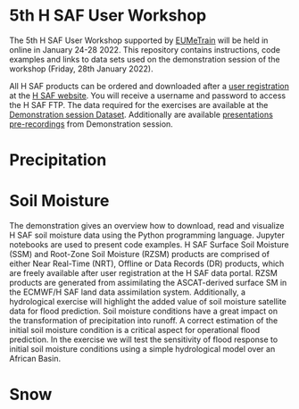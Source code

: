 # 5th H SAF User Workshop

The 5th H SAF User Workshop supported by [EUMeTrain](http://eumetrain.org/) will be held in online in January 24-28 2022. This repository contains instructions, code examples and links to data sets used on the demonstration session of the workshop (Friday, 28th January 2022).

All H SAF products can be ordered and downloaded after a [user registration](https://hsaf.meteoam.it/User/Register) at the [H SAF website](http://h-saf.eumetsat.int). You will receive a username and password to access the H SAF FTP. 
The data required for the exercises are available at the [Demonstration session Dataset](https://www.dropbox.com/sh/kevyc8n2gcmml1h/AADhIMceX9eCGFF5JmCvKfria?dl=0).
Additionally are available  [presentations pre-recordings](https://www.dropbox.com/sh/yu7he29easvvyar/AABr7b2s7QcXNivs-1t9fniOa?dl=0) from Demonstration session.

# Precipitation

# Soil Moisture

The demonstration gives an overview how to download, read and visualize H SAF soil moisture data using the Python programming language. Jupyter notebooks are used to present code examples. H SAF Surface Soil Moisture (SSM) and Root-Zone Soil Moisture (RZSM) products are comprised of either Near Real-Time (NRT), Offline or Data Records (DR) products, which are freely available after user registration at the H SAF data portal. RZSM products are generated from assimilating the ASCAT-derived surface SM in the ECMWF/H SAF land data assimilation system. Additionally, a hydrological exercise will highlight the added value of soil moisture satellite data for flood prediction. Soil moisture conditions have a great impact on the transformation of precipitation into runoff. A correct estimation of the initial soil moisture condition is a critical aspect for operational flood prediction. In the exercise we will test the sensitivity of flood response to initial soil moisture conditions using a simple hydrological model over an African Basin.

# Snow
